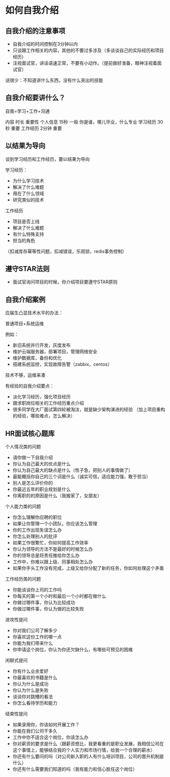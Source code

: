 # 如何自我介绍

## 自我介绍的注意事项
- 自我介绍的时间控制在3分钟以内
- 只谈跟工作相关的内容，其他的不要过多涉及（多谈谈自己的实际经历和项目经历）
- 注视面试官，讲话语速正常，不要有小动作。（提前做好准备，眼神注视着面试官）

话很少：不知道讲什么东西，没有什么突出的技能


## 自我介绍要讲什么？

自我=学习+工作+沟通

内容     时长 重要性
个人信息 15秒 一般 你是谁，哪儿毕业，什么专业
学习经历 30秒 重要
工作经历 2分钟 重要

## 以结果为导向

谈到学习经历和工作经历，要以结果为导向

学习经历：
- 为什么学习技术
- 解决了什么难题
- 用在了什么领域
- 研究类似的技术

工作经历
- 项目是否上线
- 解决了什么难题
- 有什么特殊支持
- 担当的角色

（扣减库存幂等性问题，扣减错误，乐观锁，redis事务控制）

## 遵守STAR法则

- 面试官询问项目的时候，你介绍项目要遵守STAR原则

## 自我介绍案例

应届生凸显技术水平的办法：

普通项目+系统运维

例如：
- 新旧系统并行开发，灰度发布
- 维护云端服务器，部署项目，管理网络安全
- 维护数据库，备份和优化
- 搭建系统监控，实现故障告警（zabbix，centos）

技术不够，运维来凑

有经验的自我介绍要点：
- 淡化学习经历，强化项目经历
- 跟求职岗位相关的工作经历重点介绍
- 很多同学在大厂面试第四轮被淘汰，就是缺少架构演进的经验
（加上项目重构的经验，哪些难点，怎么解决）

## HR面试核心题库

个人情况类的问题
- 请你做一下自我介绍
- 你认为自己最大的优点是什么
- 你认为自己最大的缺点是什么（性子急，把别人的事情做了）
- 最能概括你自己的三个词是什么（诚实可信，适应能力强，敢于担当）
- 别人是怎么评价你的
- 你最近五年的职业规划是什么
- 你离职的的原因是什么（我搬家了，女朋友）

个人能力类的问题
- 你怎么理解你应聘的职位
- 如果让你管理一个小团队，你应该怎么管理
- 你的工作出现失误怎么办
- 你怎么处理别人的批评
- 如果工作很繁忙，你如何提高工作效率
- 你认为领导的方法不是最好的时候怎么办
- 你的领导总是将责任推给你怎么办
- 工作中，你难以跟上级、同事相处怎么办
- 如果你手头工作没有完成，上级又给你分配了新的任务，你如何处理这个矛盾

工作经历类的问题
- 你能谈谈你上司的工作吗
- 你每天的第一个小时和最后一个小时都在做什么
- 你做过哪件事，你认为比较成功
- 你做过哪件事，你认为做的比较失败

进攻性提问
- 你对我们公司了解多少
- 你喜欢这份工作的哪一点
- 你能为我们带来什么
- 你申请这个岗位，你认为你还欠缺什么，有哪些可预见的困难

闲聊式提问
- 你有什么业余爱好
- 你最喜欢的书籍是什么
- 你认为什么是成功
- 你认为什么是失败
- 谈谈你对跳槽的看法
- 你怎么看待学历和能力

结束性提问
- 如果录用你，你该如何开展工作？
- 你能在我们公司干多久
- 工作中你不适合这个岗位，你该怎么办
- 你对薪资的要求是什么（跟薪资想比，我更看重的是职业发展，我相信公司在这个事情上，能够结合我的个人实力和市场行情，给我一个合理的薪水）
- 你还有什么要问的吗（对公司新入职的人有什么培训项目，公司的晋升机制是什么）
- 你还有什么需要我们知道的吗（我有能力和信心胜任这个岗位）










